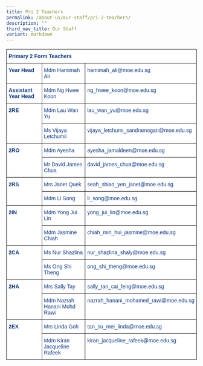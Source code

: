 ```yaml
---
title: Pri 2 Teachers
permalink: /about-us/our-staff/pri-2-teachers/
description: ""
third_nav_title: Our Staff
variant: markdown
---
```

<style type="text/css">
.tg  {border-collapse:collapse;border-spacing:0;}
.tg td{border-color:black;border-style:solid;border-width:1px;font-family:Arial, sans-serif;font-size:14px;
  overflow:hidden;padding:10px 5px;word-break:normal;}
.tg th{border-color:black;border-style:solid;border-width:1px;font-family:Arial, sans-serif;font-size:14px;
  font-weight:normal;overflow:hidden;padding:10px 5px;word-break:normal;}
.tg .tg-ifvt{background-color:#FFF;color:#0C3989;font-weight:bold;text-align:left;vertical-align:top}
.tg .tg-vvbc{background-color:#FFF;color:#0C3989;text-align:left;vertical-align:top}
</style>
<table class="tg">
<thead>
  <tr>
    <th class="tg-ifvt" colspan="3" style="border: 1px solid black">Primary 2 Form Teachers</th>
  </tr>
</thead>
<tbody>
  <tr>
    <td class="tg-ifvt" style="border: 1px solid black"><b>Year Head</b></td>
    <td class="tg-vvbc" style="border: 1px solid black"><span style="font-weight:400;color:#0C3989">Mdm Hamimah Ali</span></td>
    <td class="tg-vvbc" style="border: 1px solid black"><span style="font-weight:400;color:#0C3989">hamimah_ali@moe.edu.sg</span></td>
  </tr>
  <tr>
    <td class="tg-ifvt" style="border: 1px solid black"><b>Assistant Year Head</b></td>
    <td class="tg-vvbc" style="border: 1px solid black"><span style="font-weight:400;color:#0C3989">Mdm Ng Hwee Koon</span></td>
    <td class="tg-vvbc" style="border: 1px solid black"><span style="font-weight:400;color:#0C3989">ng_hwee_koon@moe.edu.sg</span></td>
  </tr>
  <tr>
    <td class="tg-ifvt" rowspan="2" style="border: 1px solid black"><b>2RE</b></td>
    <td class="tg-vvbc" style="border: 1px solid black">Mdm Lau Wan Yu</td>
    <td class="tg-vvbc" style="border: 1px solid black">lau_wan_yu@moe.edu.sg</td>
  </tr>
  <tr>
    <td class="tg-vvbc" style="border: 1px solid black">Ms Vijaya Letchumii</td>
    <td class="tg-vvbc" style="border: 1px solid black">vijaya_letchumi_sandramogan@moe.edu.sg</td>
  </tr>
  <tr>
    <td class="tg-ifvt" rowspan="2" style="border: 1px solid black"><b>2RO</b></td>
    <td class="tg-vvbc" style="border: 1px solid black">Mdm Ayesha</td>
    <td class="tg-vvbc" style="border: 1px solid black">ayesha_jamaldeen@moe.edu.sg</td>
  </tr>
  <tr>
    <td class="tg-vvbc" style="border: 1px solid black"><span style="font-weight:400;color:#0C3989">Mr David James Chua</span></td>
    <td class="tg-vvbc" style="border: 1px solid black"><span style="font-weight:400;color:#0C3989">david_james_chua@moe.edu.sg</span></td>
  </tr>
  <tr>
    <td class="tg-ifvt" rowspan="3" style="border: 1px solid black"><b>2RS</b></td>
    <td class="tg-vvbc" style="border: 1px solid black"><span style="font-weight:400;color:#0C3989">Mrs Janet Quek</span></td>
    <td class="tg-vvbc" style="border: 1px solid black"><span style="font-weight:400;color:#0C3989">seah_shiao_yen_janet@moe.edu.sg</span></td>
  </tr>
  <tr>
    <td class="tg-vvbc" style="border: 1px solid black">Mdm Li Song</td>
    <td class="tg-vvbc" style="border: 1px solid black">li_song@moe.edu.sg</td>
  </tr>
	<tr>
   
  </tr>
  <tr>
    <td class="tg-ifvt" rowspan="3" style="border: 1px solid black"><b>2IN</b></td>
    <td class="tg-vvbc" style="border: 1px solid black">Mdm Yong Jui Lin</td>
    <td class="tg-vvbc" style="border: 1px solid black">yong_jui_lin@moe.edu.sg</td>
  </tr>
  <tr>
    <td class="tg-vvbc" style="border: 1px solid black">Mdm Jasmine Chiah</td>
    <td class="tg-vvbc" style="border: 1px solid black">chiah_min_hui_jasmine@moe.edu.sg</td>
  </tr>
	 <tr>
		 </tr>
    <tr><td class="tg-ifvt" rowspan="2" style="border: 1px solid black"><b>2CA</b></td>
    <td class="tg-vvbc" style="border: 1px solid black">Ms Nur Shazlina</td>
    <td class="tg-vvbc" style="border: 1px solid black">nur_shazlina_shaly@moe.edu.sg</td>
  </tr>
  <tr>
    <td class="tg-vvbc" style="border: 1px solid black"><span style="font-weight:400;color:#0C3989">Ms Ong Shi Theng</span></td>
    <td class="tg-vvbc" style="border: 1px solid black"><span style="font-weight:400;color:#0C3989">ong_shi_theng@moe.edu.sg</span></td>
  </tr>
  <tr>
    <td class="tg-ifvt" rowspan="2" style="border: 1px solid black"><b>2HA</b></td>
    <td class="tg-vvbc" style="border: 1px solid black">Mrs Sally Tay</td>
    <td class="tg-vvbc" style="border: 1px solid black">sally_tan_cai_feng@moe.edu.sg</td>
  </tr>
  <tr>
    <td class="tg-vvbc" style="border: 1px solid black">Mdm Nazrah Hanani Mohd Rawi</td>
    <td class="tg-vvbc" style="border: 1px solid black">nazrah_hanani_mohamed_rawi@moe.edu.sg</td>
  </tr>
  <tr>
    <td class="tg-ifvt" rowspan="2" style="border: 1px solid black"><b>2EX</b></td>
    <td class="tg-vvbc" style="border: 1px solid black"><span style="font-weight:400;color:#0C3989">Mrs Linda Goh</span></td>
    <td class="tg-vvbc" style="border: 1px solid black"><span style="font-weight:400;color:#0C3989">tan_su_mei_linda@moe.edu.sg</span></td>
  </tr>
  <tr>
    <td class="tg-vvbc" style="border: 1px solid black">Mdm Kiran Jacqueline Rafeek</td>
    <td class="tg-vvbc" style="border: 1px solid black">kiran_jacqueline_rafeek@moe.edu.sg</td>
  </tr>
  <tr>
  
</tr></tbody>
</table>